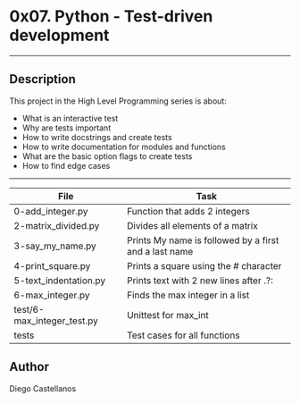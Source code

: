 # 0x07. Python - Test-driven development
---
## Description

This project in the High Level Programming series is about:
* What is an interactive test
* Why are tests important
* How to write docstrings and create tests
* How to write documentation for modules and functions
* What are the basic option flags to create tests
* How to find edge cases

---
File|Task
---|---
0-add_integer.py | Function that adds 2 integers
2-matrix_divided.py | Divides all elements of a matrix
3-say_my_name.py | Prints My name is followed by a first and a last name
4-print_square.py | Prints a square using the # character
5-text_indentation.py | Prints text with 2 new lines after .?:
6-max_integer.py | Finds the max integer in a list
test/6-max_integer_test.py | Unittest for max_int
tests | Test cases for all functions


## Author
Diego Castellanos
